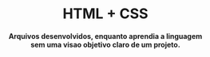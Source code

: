 <h1 align="center">HTML + CSS</h1>
<h4 align="center">Arquivos desenvolvidos, enquanto aprendia a linguagem<br> sem uma visao objetivo claro de um projeto.</h4>

